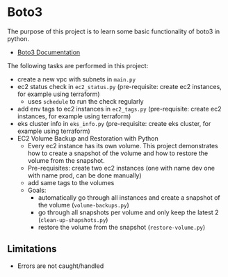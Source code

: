 # Boto3

The purpose of this project is to learn some basic functionality of boto3 in python.

- [Boto3 Documentation](https://boto3.amazonaws.com/v1/documentation/api/latest/index.html)

The following tasks are performed in this project:
- create a new vpc with subnets in `main.py`
- ec2 status check in `ec2_status.py` (pre-requisite: create ec2 instances, for example using terraform)
  - uses `schedule` to run the check regularly
- add env tags to ec2 instances in `ec2_tags.py` (pre-requisite: create ec2 instances, for example using terraform)
- eks cluster info in `eks_info.py` (pre-requisite: create eks cluster, for example using terraform)
- EC2 Volume Backup and Restoration with Python
  - Every ec2 instance has its own volume. This project demonstrates how to create a snapshot of the volume and how to restore the volume from the snapshot.
  - Pre-requisites: create two ec2 instances (one with name dev one with name prod, can be done manually)
  - add same tags to the volumes
  - Goals: 
    - automatically go through all instances and create a snapshot of the volume (`volume-backups.py`)
    - go through all snapshots per volume and only keep the latest 2 (`clean-up-shapshots.py`)
    - restore the volume from the snapshot (`restore-volume.py`)

## Limitations
- Errors are not caught/handled

